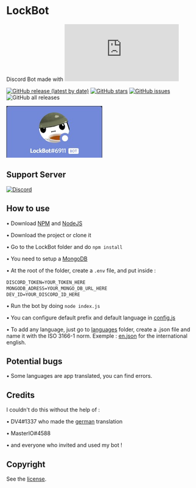 # LockBot
Discord Bot made with [![discord.js](https://img.shields.io/github/package-json/dependency-version/LockBlock-dev/LockBot/discord.js)](https://discord.js.org)

[![GitHub release (latest by date)](https://img.shields.io/github/v/release/LockBlock-dev/LockBot)](https://github.com/LockBlock-dev/LockBot/releases/latest)
[![GitHub stars](https://img.shields.io/github/stars/LockBlock-dev/LockBot.svg)](https://github.com/LockBlock-dev/LockBot/stargazers)
[![GitHub issues](https://img.shields.io/github/issues/LockBlock-dev/LockBot)](https://github.com/LockBlock-dev/LockBot/issues)
![GitHub all releases](https://img.shields.io/github/downloads/LockBlock-dev/LockBot/total)

![Bot preview](/preview.jpg)


## Support Server

[![Discord](https://img.shields.io/discord/819233068199837726?color=7289da&logo=discord&logoColor=white)](https://discord.gg/R2KVJNr4Ta)


## How to use

• Download [NPM](https://www.npmjs.com/get-npm) and [NodeJS](https://nodejs.org)

• Download the project or clone it

• Go to the LockBot folder and do `npm install`

• You need to setup a [MongoDB](https://www.mongodb.com)

• At the root of the folder, create a `.env` file, and put inside :
```dosini
DISCORD_TOKEN=YOUR_TOKEN_HERE
MONGODB_ADRESS=YOUR_MONGO_DB_URL_HERE
DEV_ID=YOUR_DISCORD_ID_HERE
```

• Run the bot by doing `node index.js`

• You can configure default prefix and default language in [config.js](/config.js)

• To add any language, just go to [languages](/core/languages) folder, create a .json file and name it with the ISO 3166-1 norm. Exemple : [en.json](/core/languages/en.json) for the international english.


## Potential bugs

• Some languages are app translated, you can find errors.


## Credits

I couldn't do this without the help of :

• DV4#1337 who made the [german](/core/languages/de.json) translation

• MasterIO#4588

• and everyone who invited and used my bot !


## Copyright

See the [license](/LICENSE).
